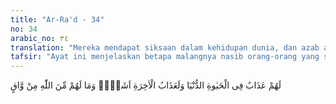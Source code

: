 ```yaml
---
title: "Ar-Ra'd - 34"
no: 34
arabic_no: ٣٤
translation: "Mereka mendapat siksaan dalam kehidupan dunia, dan azab akhirat pasti lebih keras. Tidak ada seorang pun yang melindungi mereka dari (azab) Allah."
tafsir: "Ayat ini menjelaskan betapa malangnya nasib orang-orang yang sesat itu, dan bagaimana besarnya kerugian yang mereka derita, yaitu: kesengsaraan hidup di dunia ini, sedangkan di akhirat akan diazab lebih berat lagi. Mereka tidak mendapatkan seorang pelindung pun dari azab Allah."
---
```

لَهُمْ عَذَابٌ فِى الْحَيٰوةِ الدُّنْيَا وَلَعَذَابُ الْاٰخِرَةِ اَشَقُّۚ وَمَا لَهُمْ مِّنَ اللّٰهِ مِنْ وَّاقٍ 